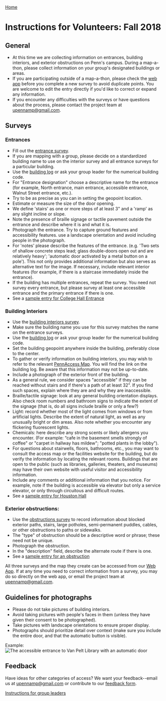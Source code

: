 [Home](http://AccessibilityMapping.github.io/AMP)

# Instructions for Volunteers: Fall 2018

## General
- At this time we are collecting information on entrances, building interiors, and exterior obstructions on Penn's campus. During a map-a-thon, please collect information on your group's designated buildings or areas.
- If you are participating outside of a map-a-thon, please check the [web app](https://upenn.maps.arcgis.com/apps/webappviewer/index.html?id=5f3f039892524742b2988bc662e32ecb) before you complete a new survey to avoid duplicate points. You are welcome to edit the entry directly if you'd like to correct or expand any information.
- If you encounter any difficulties with the surveys or have questions about the process, please contact the project team at upennamp@gmail.com.

## Surveys

### Entrances
- Fill out the [entrance survey](https://survey123.arcgis.com/share/990f52f117ef42709b661784212f8976).
- If you are mapping with a group, please decide on a standardized building name to use on the interior survey and all entrance surveys for a particular building.
- Use the [building log](https://docs.google.com/spreadsheets/d/1aAa76--OkCjWWZBBI-jJrrksBfilDFSyNZQ9dVgOw8I/edit?usp=sharing) or ask your group leader for the numerical building code.
- For "Entrance designation" choose a descriptive name for the entrance (for example, North entrance, main entrance, accessible entrance, Walnut Street entrance, etc.).
- Try to be as precise as you can in setting the geopoint location.
- Estimate or measure the size of the door opening.
- We define 'stairs' as one or more steps of at least 3" and a 'ramp' as any slight incline or slope.
- Note the presence of braille signage or tactile pavement outside the entrance and describe where it is and what it is.
- Photograph the entrance. Try to capture ground features and accessibility features. use a landscape orientation and avoid including people in the photograph.
- For 'notes' please describe the features of the entrance. (e.g. 'Two sets of shallow concrete steps lead; glass double-doors open out and are relatively heavy'; 'automatic door activated by a metal button on a  pole'). This not only provides additional information but also serves as alternative text for the image. If necessary, include relevant interior features (for example, if there is a staircase immediately inside the entrance).
- If the building has multiple entrances, repeat the survey. You need not survey every entrance, but please survey at least one accessible entrance and the primary entrance if there is one.
- See a [sample entry for College Hall Entrance](http://AccessibilityMapping.github.io/AMP/EntranceSample)

### Building Interiors
- Use the [building interiors survey](https://survey123.arcgis.com/share/e1bf7d0ea34f47f7bef56abea5457a19).
- Make sure the building name you use for this survey matches the name on the entrance surveys.
- Use the [building log](https://docs.google.com/spreadsheets/d/1aAa76--OkCjWWZBBI-jJrrksBfilDFSyNZQ9dVgOw8I/edit?usp=sharing) or ask your group leader for the numerical building code.
- Set the building geopoint anywhere inside the building, preferably close to the center.
- To gather or verify information on building interiors, you may wish to refer to the relevant [PennAccess Map](https://www.facilities.upenn.edu/maps/pennaccess). You will find the link on the building log. Be aware that this information may not be up-to-date.
- Include a photograph of the exterior front of the building.
- As a general rule, we consider spaces "accessible" if they can be reached without stairs and if there's a path of at least 32". If you find such spaces, explain where they are and why they are inaccessible.
- Braille/tactile signage: look at any general building orientation displays. Also check room numbers and bathroom signs to indicate the extent of the signage (that is, do all signs include braille or only a few?)
- Light: record whether most of the light comes from windows or from artificial lights. Describe the extent of natural light, as well as any unusually bright or dim areas. Also note whether you encounter any flickering fluorescent lights.
- Chemicals: here describe any strong scents or likely allergens you encounter. (For example: “cafe in the basement smells strongly of coffee" or "carpet in hallway has mildew"; "potted plants in the lobby").
- For questions about stairwells, floors, bathrooms, etc., you may want to consult the access map or the facilities website for the building, but do verify the information by locating the relevant rooms. Buildings that are open to the public (such as libraries, galleries, theaters, and museums) may have their own website with useful visitor and accessibility information.
- Include any comments or additional information that you notice. For example, note if the building is accessible via elevator but only a service elevator, or only through circuitous and difficult routes.
- See a [sample entry for Houston Hall](http://AccessibilityMapping.github.io/AMP/BuildingInterSample)

### Exterior obstructions:
- Use the [obstructions survey](https://survey123.arcgis.com/share/d71affce25134624811264959b0a5ab0) to record information about blocked exterior paths, stairs, large potholes, semi-permanent puddles, cables, or other obstructions to paths or sidewalks.
- The "type" of obstruction should be a descriptive word or phrase; these need not be unique.
- Photograph the obstruction.
- In the "description" field, describe the alternate route if there is one.
- See a [sample entry for an obstruction](https://AccessibilityMapping.github.io/AMP/ObstructionSample)

All three surveys and the map they create can be accessed from our [Web App](https://upenn.maps.arcgis.com/apps/webappviewer/index.html?id=5f3f039892524742b2988bc662e32ecb). If at any time you need to correct information from a survey, you may do so directly on the web app, or email the project team at upennamp@gmail.com.

## Guidelines for photographs
- Please do not take pictures of building interiors.
- Avoid taking pictures with people's faces in them (unless they have given their consent to be photographed).
- Take pictures with landscape orientations to ensure proper display.
- Photographs should prioritize detail over context (make sure you include the entire door, and that the automatic button is visible).

Example:
![The accessible entrance to Van Pelt Library with an automatic door](http://AccessibilityMapping.github.io/AMP/Images/VPL.JPG)

## Feedback
Have ideas for other categories of access? We want your feedback--email us at upennamp@gmail.com or contribute to our [feedback form](https://goo.gl/forms/AABf9y0QAgC0fxnM2).

[Instructions for group leaders](http://AccessibilityMapping.github.io/AMP/GroupLeaders)
